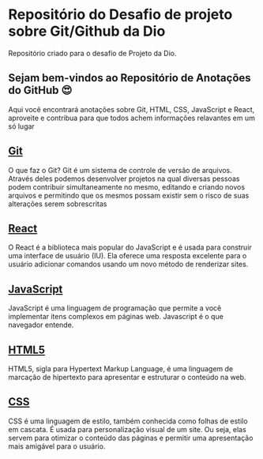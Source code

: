 # Repositório do Desafio de projeto sobre Git/Github da Dio

Repositório criado para o desafio de Projeto da Dio.

## Sejam bem-vindos ao Repositório de Anotações do GitHub :heart_eyes:

Aqui você encontrará anotações sobre Git, HTML, CSS, JavaScript e React, aproveite e contribua para que todos achem informações relavantes em um só lugar

## **[Git](https://github.com/ViniciusLima7/dio-desafio-github-versionamento/tree/main/Git)**

O que faz o Git?
Git é um sistema de controle de versão de arquivos. Através deles podemos desenvolver projetos na qual diversas pessoas podem contribuir simultaneamente no mesmo, editando e criando novos arquivos e permitindo que os mesmos possam existir sem o risco de suas alterações serem sobrescritas

## **[React](https://github.com/ViniciusLima7/dio-desafio-github-versionamento/tree/main/React)**

O React é a biblioteca mais popular do JavaScript e é usada para construir uma interface de usuário (IU). Ela oferece uma resposta excelente para o usuário adicionar comandos usando um novo método de renderizar sites.

## [JavaScript](https://github.com/ViniciusLima7/dio-desafio-github-versionamento/tree/main/JavaScript)

JavaScript é uma linguagem de programação que permite a você implementar itens complexos em páginas web. Javascript é o que navegador entende.

## [HTML5](https://github.com/ViniciusLima7/dio-desafio-github-versionamento/tree/main/HTML5)

HTML5, sigla para Hypertext Markup Language, é uma linguagem de marcação de hipertexto para apresentar e estruturar o conteúdo na web.

## [CSS](https://github.com/ViniciusLima7/dio-desafio-github-versionamento/tree/main/CSS)

CSS é uma linguagem de estilo, também conhecida como folhas de estilo em cascata. É usada para personalização visual de um site. Ou seja, elas servem para otimizar o conteúdo das páginas e permitir uma apresentação mais amigável para o usuário.
